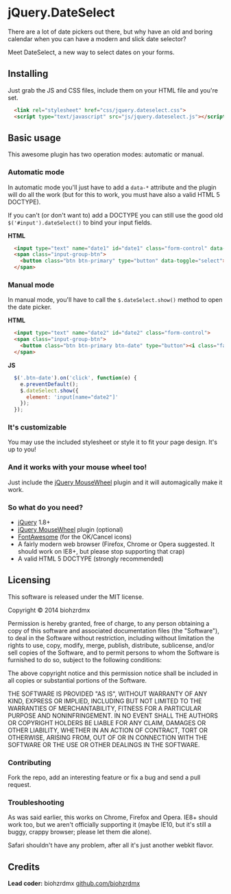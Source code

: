 jQuery.DateSelect
=================

There are a lot of date pickers out there, but why have an old and boring calendar when you can have a modern and slick date selector?

Meet DateSelect, a new way to select dates on your forms.

## Installing

Just grab the JS and CSS files, include them on your HTML file and you're set.

```html
  <link rel="stylesheet" href="css/jquery.dateselect.css">
  <script type="text/javascript" src="js/jquery.dateselect.js"></script>
```

## Basic usage

This awesome plugin has two operation modes: automatic or manual.

### Automatic mode

In automatic mode you'll just have to add a `data-*` attribute and the plugin will do all the work (but for this to work, you must have also a valid HTML 5 DOCTYPE).

If you can't (or don't want to) add a DOCTYPE you can still use the good old `$('#input').dateSelect()` to bind your input fields.

**HTML**

```html
  <input type="text" name="date1" id="date1" class="form-control" data-select="date">
  <span class="input-group-btn">
    <button class="btn btn-primary" type="button" data-toggle="select"><i class="fa fa-calendar"></i></button>
  </span>
```

### Manual mode

In manual mode, you'll have to call the `$.dateSelect.show()` method to open the date picker.

**HTML**

```html
  <input type="text" name="date2" id="date2" class="form-control">
  <span class="input-group-btn">
    <button class="btn btn-primary btn-date" type="button"><i class="fa fa-calendar"></i></button>
  </span>
```

**JS**

```javascript
  $('.btn-date').on('click', function(e) {
    e.preventDefault();
    $.dateSelect.show({
      element: 'input[name="date2"]'
    });
  });
```

### It's customizable

You may use the included stylesheet or style it to fit your page design. It's up to you!

### And it works with your mouse wheel too!

Just include the [jQuery MouseWheel](https://github.com/brandonaaron/jquery-mousewheel) plugin and it will automagically make it work.

### So what do you need?

 - [jQuery](http://jquery.com/) 1.8+
 - [jQuery MouseWheel](https://github.com/brandonaaron/jquery-mousewheel) plugin (optional)
 - [FontAwesome](http://fontawesome.io) (for the OK/Cancel icons)
 - A fairly modern web browser (Firefox, Chrome or Opera suggested. It should work on IE8+, but please stop supporting that crap)
 - A valid HTML 5 DOCTYPE (strongly recommended)

## Licensing

This software is released under the MIT license.

Copyright &copy; 2014 biohzrdmx

Permission is hereby granted, free of charge, to any person obtaining a copy of this software and associated documentation files (the "Software"), to deal in the Software without restriction, including without limitation the rights to use, copy, modify, merge, publish, distribute, sublicense, and/or sell copies of the Software, and to permit persons to whom the Software is furnished to do so, subject to the following conditions:

The above copyright notice and this permission notice shall be included in all copies or substantial portions of the Software.

THE SOFTWARE IS PROVIDED "AS IS", WITHOUT WARRANTY OF ANY KIND, EXPRESS OR IMPLIED, INCLUDING BUT NOT LIMITED TO THE WARRANTIES OF MERCHANTABILITY, FITNESS FOR A PARTICULAR PURPOSE AND NONINFRINGEMENT. IN NO EVENT SHALL THE AUTHORS OR COPYRIGHT HOLDERS BE LIABLE FOR ANY CLAIM, DAMAGES OR OTHER LIABILITY, WHETHER IN AN ACTION OF CONTRACT, TORT OR OTHERWISE, ARISING FROM, OUT OF OR IN CONNECTION WITH THE SOFTWARE OR THE USE OR OTHER DEALINGS IN THE SOFTWARE.

### Contributing

Fork the repo, add an interesting feature or fix a bug and send a pull request.

### Troubleshooting

As was said earlier, this works on Chrome, Firefox and Opera. IE8+ should work too, but we aren't officially supporting it (maybe IE10, but it's still a buggy, crappy browser; please let them die alone).

Safari shouldn't have any problem, after all it's just another webkit flavor.

## Credits

**Lead coder:** biohzrdmx [github.com/biohzrdmx](http://github.com/biohzrdmx)
